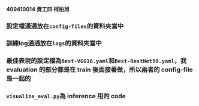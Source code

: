 #### 409410014 資工四 柯柏旭
### 設定檔通通放在`config-files`的資料夾當中
### 訓練log通通放在`logs`的資料夾當中
### 最佳表現的設定檔為`Best-VGG16.yaml`和`Best-RestNet50.yaml`，我 evaluation 的部分都是在 train 後面接著做，所以兩者的 config-file 是一起的
### `visualize_eval.py`為 inference 用的 code